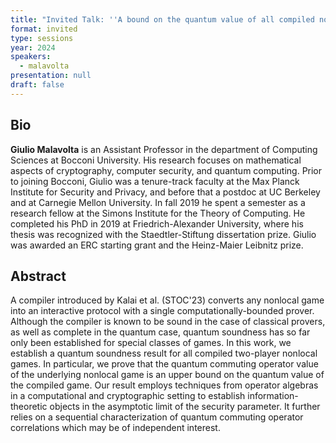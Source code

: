```yaml
---
title: "Invited Talk: ''A bound on the quantum value of all compiled nonlocal games''"
format: invited
type: sessions
year: 2024
speakers:
  - malavolta
presentation: null
draft: false
---
```

## Bio
**Giulio Malavolta** is an Assistant Professor in the department of Computing Sciences at Bocconi University. His research focuses on mathematical aspects of cryptography, computer security, and quantum computing.
Prior to joining Bocconi, Giulio was a tenure-track faculty at the Max Planck Institute for Security and Privacy, and before that a postdoc at UC Berkeley and at Carnegie Mellon University. In fall 2019 he spent a semester as a research fellow at the Simons Institute for the Theory of Computing. He completed his PhD in 2019 at Friedrich-Alexander University, where his thesis was recognized with the Staedtler-Stiftung dissertation prize. Giulio was awarded an ERC starting grant and the Heinz-Maier Leibnitz prize.

## Abstract
A compiler introduced by Kalai et al. (STOC'23) converts any nonlocal game into an interactive protocol with a single computationally-bounded prover. Although the compiler is known to be sound in the case of classical provers, as well as complete in the quantum case, quantum soundness has so far only been established for special classes of games. In this work, we establish a quantum soundness result for all compiled two-player nonlocal games. In particular, we prove that the quantum commuting operator value of the underlying nonlocal game is an upper bound on the quantum value of the compiled game. Our result employs techniques from operator algebras in a computational and cryptographic setting to establish information-theoretic objects in the asymptotic limit of the security parameter. It further relies on a sequential characterization of quantum commuting operator correlations which may be of independent interest.


<!-- fields to use above: -->
<!-- videoId: "Vfl9pPh6ipI" -->
<!-- presentation: "/2024/sessions/slides/QCrypt2024InvitedDiamanti.pdf" -->
